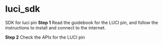# luci_sdk
SDK for luci pin
**Step 1**
Read the guidebook for the LUCI pin, and follow the instructions to install and connect to the internet.

**Step 2**
Check the APIs for the LUCI pin
